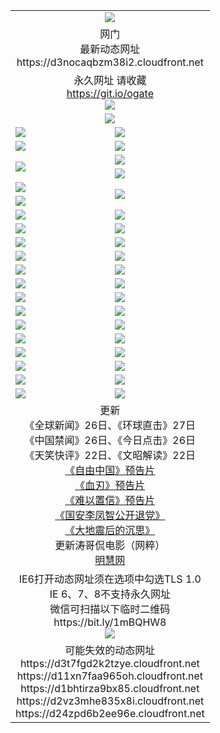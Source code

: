 ﻿<table>
  <tr></tr>
  <tr><td colspan=2 align=center><img src="https://d3nocaqbzm38i2.cloudfront.net/Up/oGate.jpg" /></td></tr>
  <tr><td colspan=2 align=center>网门<br>最新动态网址
<br>https://d3nocaqbzm38i2.cloudfront.net
    </td>
  </tr>
  <tr>
    <td colspan=2 align=center>永久网址 请收藏<br/><a href="https://git.io/ogate" target="_blank">https://git.io/ogate</a><br/><a href="https://d3nocaqbzm38i2.cloudfront.net/Up/0WMGDL2.png" target="_blank"><img src="https://d3nocaqbzm38i2.cloudfront.net/Up/0WMGD2.png"/></a></td>
    <!--td align=center>临时网址 微信用<br/><a href="https://bit.ly/1mBQHW8" target="_blank">https://bit.ly/1mBQHW8</a><br/><a href="https://d3nocaqbzm38i2.cloudfront.net/Up/0WMGDL3.png" target="_blank"><img src="https://d3nocaqbzm38i2.cloudfront.net/Up/0WMGD3.png"/></a></td-->
  </tr>
  <tr>
    <td colspan=2 align=center><a href="https://d3nocaqbzm38i2.cloudfront.net/ogUP.aspx?name=0oGate.apk" target="_blank"><img src="https://d3nocaqbzm38i2.cloudfront.net/Up/0WMAZ.jpg" /></a></td>
  </tr>
  <tr>
    <td><a href="https://d3nocaqbzm38i2.cloudfront.net/ogNice.aspx" target="_blank"><img src="https://d3nocaqbzm38i2.cloudfront.net/Up/0WCYY.jpg" /></a></td>
    <td><a href="https://d3nocaqbzm38i2.cloudfront.net/onCO.aspx?ob=600%E4%BA%8B%E7%89%A9&op=%E5%A2%9E%E5%88%A0%E6%94%B9&args=WH1~%23%E7%B1%BB%E5%9E%8B6%E6%96%B0%E9%97%BB%7c%23%E7%B1%BB%E5%9E%8B6%E8%AF%84%E8%AE%BA&mode=" target="_blank"><img src="https://d3nocaqbzm38i2.cloudfront.net/Up/0WZTT.jpg" /></a></td> 
  </tr>
  <tr>
    <td><a href="https://d3nocaqbzm38i2.cloudfront.net/ogDY.aspx" target="_blank"><img src="https://d3nocaqbzm38i2.cloudfront.net/Up/0FK.jpg" /></a></td>
    <td><a href="https://d3nocaqbzm38i2.cloudfront.net/ogST.aspx" target="_blank"><img src="https://d3nocaqbzm38i2.cloudfront.net/Up/0ST.jpg" /></a></td> 
  </tr>
  <tr>
    <td rowspan=2><a href="https://d3nocaqbzm38i2.cloudfront.net/ogUP.aspx?name=WJ.mp4&count=480P:1" target="_blank"><img src="https://d3nocaqbzm38i2.cloudfront.net/Up/WJ.jpg" /></a></td>
    <td><a href="https://d3nocaqbzm38i2.cloudfront.net/ogUP.aspx?name=11DKC.mp4&count=T:2,2:4,1:16" target="_blank"><img src="https://d3nocaqbzm38i2.cloudfront.net/Up/11DKC.jpg" /></a></td> 
  </tr>
  <tr>
    <td><a href="https://d3nocaqbzm38i2.cloudfront.net/ogUP.aspx?name=LRSH.mp4&count=W:13,2:10" target="_blank"><img src="https://d3nocaqbzm38i2.cloudfront.net/Up/LRSH.jpg" /></a></td>
  </tr>
  <tr>
    <td><a href="https://d3nocaqbzm38i2.cloudfront.net/ogUP.aspx?name=JQR.mp4&count=2" target="_blank"><img src="https://d3nocaqbzm38i2.cloudfront.net/Up/JQR.jpg" /></a></td>   
    <td rowspan=2><a href="https://d3nocaqbzm38i2.cloudfront.net/ogUP.aspx?name=JP.mp4&count=9" target="_blank"><img src="https://d3nocaqbzm38i2.cloudfront.net/Up/JP.jpg" /></td>
  </tr>
  <tr>
    <td><div><a href="https://d3nocaqbzm38i2.cloudfront.net/ogUP.aspx?name=LRWS.mp4&count=7B:7,6B:44,5A:10,5B:35,4A:14,4B:19,3A:10,3B:26,2A:16,2B:21,1A:23,1B:29&current=7B:7" target="_blank"><img src="https://d3nocaqbzm38i2.cloudfront.net/Up/LRWS.jpg" /></a></td>
  </tr>
  <tr>
    <td><a href="https://d3nocaqbzm38i2.cloudfront.net/ogUP.aspx?name=SSZJ.mp4&count=SP:6,480P:8" target="_blank"><img src="https://d3nocaqbzm38i2.cloudfront.net/Up/SSZJ.jpg" /></a></td>
    <td><a href="https://d3nocaqbzm38i2.cloudfront.net/ogUP.aspx?name=WH.mp4" target="_blank"><img src="https://d3nocaqbzm38i2.cloudfront.net/Up/WH.jpg" /></a></td>
  </tr>
  <tr>
    <td><a href="https://d3nocaqbzm38i2.cloudfront.net/ogUP.aspx?name=ZY.mp4&count=2015:16" target="_blank"><img src="https://d3nocaqbzm38i2.cloudfront.net/Up/ZY.jpg" /></a</td>
    <td><a href="https://d3nocaqbzm38i2.cloudfront.net/ogUP.aspx?name=XTFY.mp4&count=B:2,A:24" target="_blank"><img src="https://d3nocaqbzm38i2.cloudfront.net/Up/XTFY.jpg" /></a></td>
  </tr>
  <tr>
    <td><a href="https://d3nocaqbzm38i2.cloudfront.net/ogUP.aspx?name=1LYF.mp4&count=2" target="_blank"><img src="https://d3nocaqbzm38i2.cloudfront.net/Up/1LYF0.jpg" /></a></td>
    <td><a href="https://d3nocaqbzm38i2.cloudfront.net/ogUP.aspx?name=1ZGC.mp4&count=6" target="_blank"><img src="https://d3nocaqbzm38i2.cloudfront.net/Up/1ZGC0.jpg" /></a></td>
  </tr>
  <tr>
    <td><a href="https://d3nocaqbzm38i2.cloudfront.net/ogUP.aspx?name=1ZKM.mp4&count=3&current=3" target="_blank"><img src="https://d3nocaqbzm38i2.cloudfront.net/Up/1ZKM0.jpg" /></a></td>  
    <td><a href="https://d3nocaqbzm38i2.cloudfront.net/ogUP.aspx?name=1WWY.mp4&count=6&current=6" target="_blank"><img src="https://d3nocaqbzm38i2.cloudfront.net/Up/1WWY0.jpg" /></a></td>
  </tr>
  <tr>
    <td><a href="https://d3nocaqbzm38i2.cloudfront.net/ogUP.aspx?name=10JGY.mp4&count=3" target="_blank"><img src="https://d3nocaqbzm38i2.cloudfront.net/Up/10JGY0.jpg" /></a></td>
    <td><a href="https://d3nocaqbzm38i2.cloudfront.net/ogUP.aspx?name=10CYS.mp4&count=2" target="_blank"><img src="https://d3nocaqbzm38i2.cloudfront.net/Up/10CYS0.jpg" /></a></td>
  </tr>
  <tr>
    <td><a href="https://d3nocaqbzm38i2.cloudfront.net/ogUP.aspx?name=4SQQ.mp4&count=201602:19,201601:21&current=201602:19" target="_blank"><img src="https://d3nocaqbzm38i2.cloudfront.net/Up/4SQQ0.jpg"/></a></td>
    <td><a href="https://d3nocaqbzm38i2.cloudfront.net/ogUP.aspx?name=4SHQ.mp4&count=201602:25,201601:28&current=201602:25" target="_blank"><img src="https://d3nocaqbzm38i2.cloudfront.net/Up/4SHQ0.jpg"/></a></td>
  </tr>
  <tr>
    <td><a href="https://d3nocaqbzm38i2.cloudfront.net/ogUP.aspx?name=4SZG.mp4&count=201602:19,201601:23&current=201602:19" target="_blank"><img src="https://d3nocaqbzm38i2.cloudfront.net/Up/4SZG0.jpg"/></a></td>
    <td><a href="https://d3nocaqbzm38i2.cloudfront.net/ogUP.aspx?name=4SDJ.mp4&count=201602A:22,201602B:6,201601A:48,201601B:6&current=201602A:22" target="_blank"><img src="https://d3nocaqbzm38i2.cloudfront.net/Up/4SDJ0.jpg"/></a></td>
  </tr>
  <tr>
    <td><a href="https://d3nocaqbzm38i2.cloudfront.net/ogUP.aspx?name=4CTX.mp4&count=201602:3,201601:4&current=201602:3" target="_blank"><img src="https://d3nocaqbzm38i2.cloudfront.net/Up/4CTX0.jpg"/></a></td>
    <td><a href="https://d3nocaqbzm38i2.cloudfront.net/ogUP.aspx?name=4CWZ.mp4&count=201602:3,201601:4&current=201602:3" target="_blank"><img src="https://d3nocaqbzm38i2.cloudfront.net/Up/4CWZ0.jpg"/></a></td>
  </tr>
  <tr>
    <td><a href="https://d3nocaqbzm38i2.cloudfront.net/onUP.aspx?name=https://dwsfx5awq5vcc.cloudfront.net/" target="_blank"><img src="https://d3nocaqbzm38i2.cloudfront.net/Up/0DTW.jpg"/></a></td>
    <td><a href="https://d3nocaqbzm38i2.cloudfront.net/onUP.aspx?name=https://d240ns8up8earz.cloudfront.net/acenter/" target="_blank"><img src="https://d3nocaqbzm38i2.cloudfront.net/Up/0TDW.jpg" /></a></td>
  </tr>
  <tr>
    <td><a href="https://d3nocaqbzm38i2.cloudfront.net/onUP.aspx?name=https://d4508d6vomz2p.cloudfront.net/gb/nsc413.htm" target="_blank"><img src="https://d3nocaqbzm38i2.cloudfront.net/Up/0DJY.jpg" /></a></td>
    <td><a href="https://d3nocaqbzm38i2.cloudfront.net/onUP.aspx?name=https://d3bxwq7vzudb5l.cloudfront.net/xtr/gb/prog204.html" target="_blank"><img src="https://d3nocaqbzm38i2.cloudfront.net/Up/0XTR.jpg" /></a></td>
  </tr>
  <tr>
    <td><a href="https://d3nocaqbzm38i2.cloudfront.net/onUP.aspx?name=https://d3aj00iefsmfgc.cloudfront.net/" target="_blank"><img src="https://d3nocaqbzm38i2.cloudfront.net/Up/0MHW.jpg" /></a></td>
    <td><a href="https://d3nocaqbzm38i2.cloudfront.net/onUP.aspx?name=https://d1lcj91uv80klr.cloudfront.net/" target="_blank"><img src="https://d3nocaqbzm38i2.cloudfront.net/Up/0ZJW.jpg" /></a></td>
  </tr>
  <tr>
    <td><a href="https://d3nocaqbzm38i2.cloudfront.net/ogUP.aspx?name=0FG.zip" target="_blank"><img src="https://d3nocaqbzm38i2.cloudfront.net/Up/0FG.jpg" /></a></td>
    <td><a href="https://d3nocaqbzm38i2.cloudfront.net/ogUP.aspx?name=0FGA.apk" target="_blank"><img src="https://d3nocaqbzm38i2.cloudfront.net/Up/0FGA.jpg" /></a></td>
  </tr>
  <tr>
    <td><a href="https://d3nocaqbzm38i2.cloudfront.net/ogUP.aspx?name=0U.zip" target="_blank"><img src="https://d3nocaqbzm38i2.cloudfront.net/Up/0U.jpg" /></a></td>
    <td><a href="https://d3nocaqbzm38i2.cloudfront.net/ogUP.aspx?name=0UA.apk" target="_blank"><img src="https://d3nocaqbzm38i2.cloudfront.net/Up/0UA.jpg" /></a></td>
  </tr>
  <tr>
    <td><a href="https://d3nocaqbzm38i2.cloudfront.net/ogUP.aspx?name=0iPPOTV.zip" target="_blank"><img src="https://d3nocaqbzm38i2.cloudfront.net/Up/0iPPOTV.jpg" /></a></td>
    <td><a href="https://d3nocaqbzm38i2.cloudfront.net/ogUP.aspx?name=0iNTD.apk" target="_blank"><img src="https://d3nocaqbzm38i2.cloudfront.net/Up/0iNTD.jpg" /></a></td>
  </tr>
  <tr>
    <td colspan=2 align=center>更新<br>
      《全球新闻》26日、《环球直击》27日<br>
      《中国禁闻》26日、《今日点击》26日<br>
      《天笑快评》22日、《文昭解读》22日<br>
      <a href="https://d3nocaqbzm38i2.cloudfront.net/ogUP.aspx?name=11ZYZG0.mp4" target="_blank">《自由中国》预告片</a><br>
      <a href="https://d3nocaqbzm38i2.cloudfront.net/ogUP.aspx?name=11XR.mp4" target="_blank">《血刃》预告片</a><br>
      <a href="https://d3nocaqbzm38i2.cloudfront.net/ogUP.aspx?name=11NYZX.mp4&count=2" target="_blank">《难以置信》预告片</a><br>
      <a href="https://d3nocaqbzm38i2.cloudfront.net/ogUP.aspx?name=4LFZ.mp4" target="_blank">《国安李凤智公开退党》</a><br>
      <a href="https://d3nocaqbzm38i2.cloudfront.net/ogUP.aspx?name=4DDZHDCS.mp4" target="_blank">《大地震后的沉思》</a><br>
      更新涛哥侃电影（网粹）<br>
      <a href="https://d3nocaqbzm38i2.cloudfront.net/onUP.aspx?name=https://www.minghui.org/" target="_blank">明慧网</a></td>
    </td>
  </tr>
  <tr>
    <td colspan=2 align=center>IE6打开动态网址须在选项中勾选TLS 1.0<br/>IE 6、7、8不支持永久网址<br/>
      微信可扫描以下临时二维码<br/>https://bit.ly/1mBQHW8<br/><a href="https://d3nocaqbzm38i2.cloudfront.net/Up/0WMGDL3.png" target="_blank"><img src="https://d3nocaqbzm38i2.cloudfront.net/Up/0WMGD3.png"/></a><br>
  </tr>
  <tr>
    <td colspan=2 align=center>可能失效的动态网址
<br>https://d3t7fgd2k2tzye.cloudfront.net
<br>https://d11xn7faa965oh.cloudfront.net
<br>https://d1bhtirza9bx85.cloudfront.net
<br>https://d2vz3mhe835x8i.cloudfront.net
<br>https://d24zpd6b2ee96e.cloudfront.net
    </td>
  </tr>
</table>
